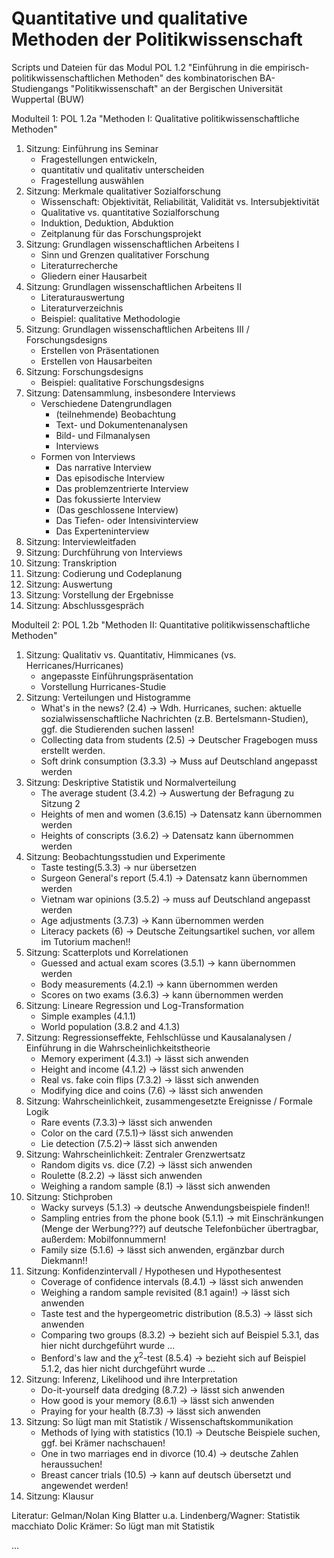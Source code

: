 Quantitative und qualitative Methoden der Politikwissenschaft
==============


Scripts und Dateien für das Modul POL 1.2 "Einführung in die empirisch-politikwissenschaftlichen Methoden" des kombinatorischen BA-Studiengangs "Politikwissenschaft" an der Bergischen Universität Wuppertal (BUW)


Modulteil 1: POL 1.2a "Methoden I: Qualitative politikwissenschaftliche Methoden"

1. Sitzung: Einführung ins Seminar
    + Fragestellungen entwickeln, 
    + quantitativ und qualitativ unterscheiden
    + Fragestellung auswählen
1. Sitzung: Merkmale qualitativer Sozialforschung
    + Wissenschaft: Objektivität, Reliabilität, Validität vs. Intersubjektivität
    + Qualitative vs. quantitative Sozialforschung
    + Induktion, Deduktion, Abduktion
    + Zeitplanung für das Forschungsprojekt
1. Sitzung: Grundlagen wissenschaftlichen Arbeitens I
    + Sinn und Grenzen qualitativer Forschung
    + Literaturrecherche
    + Gliedern einer Hausarbeit
1. Sitzung: Grundlagen wissenschaftlichen Arbeitens II
    + Literaturauswertung
    + Literaturverzeichnis
    + Beispiel: qualitative Methodologie
1. Sitzung: Grundlagen wissenschaftlichen Arbeitens III / Forschungsdesigns
    + Erstellen von Präsentationen
    + Erstellen von Hausarbeiten
1. Sitzung: Forschungsdesigns
    + Beispiel: qualitative Forschungsdesigns
1. Sitzung: Datensammlung, insbesondere Interviews
    + Verschiedene Datengrundlagen
        + (teilnehmende) Beobachtung
        + Text- und Dokumentenanalysen
        + Bild- und Filmanalysen
        + Interviews
    + Formen von Interviews
        + Das narrative Interview
        + Das episodische Interview
        + Das problemzentrierte Interview
        + Das fokussierte Interview
        + (Das geschlossene Interview)
        + Das Tiefen- oder Intensivinterview
        + Das Experteninterview
1. Sitzung: Interviewleitfaden
1. Sitzung: Durchführung von Interviews
1. Sitzung: Transkription
1. Sitzung: Codierung und Codeplanung
1. Sitzung: Auswertung
1. Sitzung: Vorstellung der Ergebnisse
1. Sitzung: Abschlussgespräch


Modulteil 2: POL 1.2b "Methoden II: Quantitative politikwissenschaftliche Methoden"

1. Sitzung: Qualitativ vs. Quantitativ, Himmicanes (vs. Herricanes/Hurricanes)
    + angepasste Einführungspräsentation
    + Vorstellung Hurricanes-Studie
1. Sitzung: Verteilungen und Histogramme
    + What's in the news? (2.4) -> Wdh. Hurricanes, suchen: aktuelle sozialwissenschaftliche Nachrichten (z.B. Bertelsmann-Studien), ggf. die Studierenden suchen lassen!
    + Collecting data from students (2.5) -> Deutscher Fragebogen muss erstellt werden.
    + Soft drink consumption (3.3.3) -> Muss auf Deutschland angepasst werden
1. Sitzung: Deskriptive Statistik und Normalverteilung
    + The average student (3.4.2) -> Auswertung der Befragung zu Sitzung 2
    + Heights of men and women (3.6.15) -> Datensatz kann übernommen werden
    + Heights of conscripts (3.6.2) -> Datensatz kann übernommen werden
1. Sitzung: Beobachtungsstudien und Experimente
    + Taste testing(5.3.3) -> nur übersetzen
    + Surgeon General's report (5.4.1)  -> Datensatz kann übernommen werden
    + Vietnam war opinions (3.5.2) -> muss auf Deutschland angepasst werden
    + Age adjustments (3.7.3) -> Kann übernommen werden
    + Literacy packets (6) -> Deutsche Zeitungsartikel suchen, vor allem im Tutorium machen!!
1. Sitzung: Scatterplots und Korrelationen
    + Guessed and actual exam scores (3.5.1) -> kann übernommen werden
    + Body measurements (4.2.1)  -> kann übernommen werden
    + Scores on two exams (3.6.3) -> kann übernommen werden
1. Sitzung: Lineare Regression und Log-Transformation
    + Simple examples (4.1.1)
    + World population (3.8.2 and 4.1.3)
1. Sitzung: Regressionseffekte, Fehlschlüsse und Kausalanalysen / Einführung in die Wahrscheinlichkeitstheorie
    + Memory experiment (4.3.1) -> lässt sich anwenden
    + Height and income (4.1.2) -> lässt sich anwenden
    + Real vs. fake coin flips (7.3.2) -> lässt sich anwenden
    + Modifying dice and coins (7.6) -> lässt sich anwenden
1. Sitzung: Wahrscheinlichkeit, zusammengesetzte Ereignisse / Formale Logik
    + Rare events (7.3.3)-> lässt sich anwenden
    + Color on the card (7.5.1)-> lässt sich anwenden
    + Lie detection (7.5.2)-> lässt sich anwenden
1. Sitzung: Wahrscheinlichkeit: Zentraler Grenzwertsatz
    + Random digits vs. dice (7.2) -> lässt sich anwenden
    + Roulette (8.2.2) -> lässt sich anwenden
    + Weighing a random sample (8.1) -> lässt sich anwenden
1. Sitzung: Stichproben
    + Wacky surveys (5.1.3) -> deutsche Anwendungsbeispiele finden!!
    + Sampling entries from the phone book (5.1.1) -> mit Einschränkungen (Menge der Werbung???) auf deutsche Telefonbücher übertragbar, außerdem: Mobilfonnummern!
    + Family size (5.1.6) -> lässt sich anwenden, ergänzbar durch Diekmann!!
1. Sitzung: Konfidenzintervall / Hypothesen und Hypothesentest
    + Coverage of confidence intervals (8.4.1) -> lässt sich anwenden
    + Weighing a random sample revisited (8.1 again!) -> lässt sich anwenden
    + Taste test and the hypergeometric distribution (8.5.3) -> lässt sich anwenden
    + Comparing two groups (8.3.2) -> bezieht sich auf Beispiel 5.3.1, das hier nicht durchgeführt wurde ...
    + Benford's law and the $\chi^2$-test (8.5.4) -> bezieht sich auf Beispiel 5.1.2, das hier nicht durchgeführt wurde ...
1. Sitzung: Inferenz, Likelihood und ihre Interpretation
    + Do-it-yourself data dredging (8.7.2)  -> lässt sich anwenden
    + How good is your memory (8.6.1) -> lässt sich anwenden
    + Praying for your health (8.7.3) -> lässt sich anwenden
1. Sitzung: So lügt man mit Statistik / Wissenschaftskommunikation
    + Methods of lying with statistics (10.1) -> Deutsche Beispiele suchen, ggf. bei Krämer nachschauen!
    + One in two marriages end in divorce (10.4) -> deutsche Zahlen heraussuchen!
    + Breast cancer trials (10.5) -> kann auf deutsch übersetzt und angewendet werden!
1. Sitzung: Klausur


Literatur: 
Gelman/Nolan
King
Blatter u.a.
Lindenberg/Wagner: Statistik macchiato
Dolic
Krämer: So lügt man mit Statistik

...

